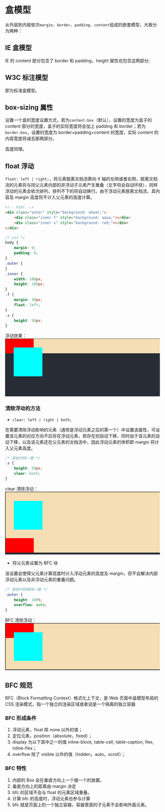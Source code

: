 # 盒模型

从外层到内层依次`margin`、`border`、`padding`、`content`组成的嵌套模型，大致分为两种：

## IE 盒模型

IE 的 content 部分包含了 border 和 padding，height 属性也包含这两部分;

## W3C 标注模型

即为标准盒模型。

## box-sizing 属性

设置一个盒的宽度设置方式，若为`content-box`（默认），设置的宽度为盒子的 content 部分的宽度，盒子的实际宽度将会加上 padding 和 border；若为`border-box`，设置的宽度为 border+padding+content 的宽度，实际 content 的内容宽度将减去那两部分。

高度同理。

## float 浮动

`float: left | right;`，将元素脱离文档流靠向 X 轴的左侧或者右侧，脱离文档流的元素将与同父元素内部的非浮动子元素产生重叠（文字将会自动环绕），同样浮动的元素会依次排列，排列不下的将自动换行。由于浮动元素脱离文档流，其内容及 margin 高度将不计入父元素的高度计算。

```html
<!-- html -->
<div class="outer" style="background: wheat;">
	<div class="inner f" style="background: aqua;"></div>
	<div class="inner s" style="background: red;"></div>
</div>
```

```css
/* css */
body {
	margin: 0;
	padding: 0;
}
.outer {
}
.inner {
	width: 100px;
	height: 100px;
}
.f {
	margin: 30px;
	float: left;
}
.s {
	height: 50px;
}
```

浮动效果：
![浮动效果](images/浮动.png)

### 清除浮动的方法

-   `clear: left | right | both;`

在需要清除浮动影响的元素（通常是浮动元素之后的第一个）中设置该属性，可设置该元素的对应方向不应存在浮动元素，若存在则自动下移，同时由于该元素的自动下移，以及该元素还在父元素的文档流中，因此浮动元素的体积即 margin 将计入父元素高度。

```css
/* 其他代码一致 */
.s {
	height: 50px;
	clear: both;
}
```

clear 清除浮动：
![clear清除浮动](images/浮动-clear.png)

-   将父元素设置为 BFC 块

该设置会使得父元素计算高度时计入浮动元素的高度及 margin，但不会解决内部浮动元素以及非浮动元素的重叠问题。

```css
/* 其他代码保持一致 */
.outer {
	height: 100%;
	overflow: auto;
}
```

BFC 清除浮动：
![BFC清除浮动](images/浮动-BFC.png)

## BFC 规范

BFC（Block Formatting Context）格式化上下文，是 Web 页面中盒模型布局的 CSS 渲染模式，指一个独立的渲染区域或者说是一个隔离的独立容器

### BFC 形成条件

1. 浮动元素，float 除 none 以外的值；
2. 定位元素，position（absolute，fixed）；
3. display 为以下其中之一的值 inline-block, table-cell, table-caption, flex, inline-flex；
4. overflow 除了 visible 以外的值（hidden，auto，scroll）；

### BFC 特性

1. 内部的 Box 会在垂直方向上一个接一个的放置。
2. 垂直方向上的距离由 margin 决定
3. bfc 的区域不会与 float 的元素区域重叠。
4. 计算 bfc 的高度时，浮动元素也参与计算
5. bfc 就是页面上的一个独立容器，容器里面的子元素不会影响外面元素。
